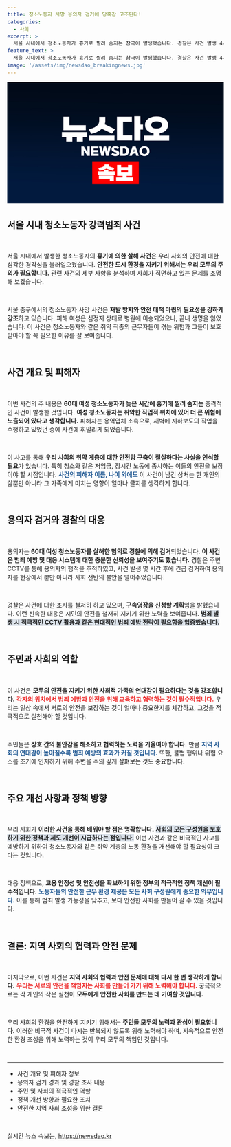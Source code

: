 ```yaml
---
title: 청소노동자 사망 용의자 검거에 당혹감 고조된다!
categories:
  - 사회
excerpt: >
  서울 시내에서 청소노동자가 흉기로 찔려 숨지는 참극이 발생했습니다. 경찰은 사건 발생 4시간 만에 용의자를 검거하고 경위를 조사 중입니다. 충격적인 사건의 전모가 밝혀질까?
feature_text: >
  서울 시내에서 청소노동자가 흉기로 찔려 숨지는 참극이 발생했습니다. 경찰은 사건 발생 4시간 만에 용의자를 검거하고 경위를 조사 중입니다. 충격적인 사건의 전모가 밝혀질까?
image: '/assets/img/newsdao_breakingnews.jpg'
---
```


<p><img src="/assets/img/newsdao_breakingnews.jpg" alt="bookingtag 속보" /></p>

<h2 data-ke-size="size26">서울 시내 청소노동자 강력범죄 사건</h2>

<p data-ke-size="size16">&nbsp;</p>

<p>서울 시내에서 발생한 청소노동자의 <strong>흉기에 의한 살해 사건</strong>은 우리 사회의 안전에 대한 심각한 경각심을 불러일으켰습니다. <strong>안전한 도시 환경을 지키기 위해서는 우리 모두의 주의가 필요합니다.</strong> 관련 사건의 세부 사항을 분석하며 사회가 직면하고 있는 문제를 조명해 보겠습니다.  </p>

<p data-ke-size="size16">&nbsp;</p>

<p>서울 중구에서의 청소노동자 사망 사건은 <strong>재발 방지와 안전 대책 마련의 필요성을 강하게 강조</strong>하고 있습니다. 피해 여성은 심정지 상태로 병원에 이송되었으나, 끝내 생명을 잃었습니다. 이 사건은 청소노동자와 같은 취약 직종의 근무자들이 겪는 위험과 그들이 보호받아야 할 꼭 필요한 이유를 잘 보여줍니다.  </p>

<p data-ke-size="size16">&nbsp;</p>

<h2 data-ke-size="size26">사건 개요 및 피해자</h2>

<p data-ke-size="size16">&nbsp;</p>

<p>이번 사건의 주 내용은 <strong>60대 여성 청소노동자가 늦은 시간에 흉기에 찔려 숨지는</strong> 충격적인 사건이 발생한 것입니다. <strong>여성 청소노동자는 취약한 직업적 위치에 있어 더 큰 위험에 노출되어 있다고 생각합니다.</strong> 피해자는 용역업체 소속으로, 새벽에 지하보도의 작업을 수행하고 있었던 중에 사건에 휘말리게 되었습니다.  </p>

<p data-ke-size="size16">&nbsp;</p>

<p>이 사고를 통해 <strong>우리 사회의 취약 계층에 대한 안전망 구축이 절실하다는 사실을 인식할 필요</strong>가 있습니다. 특히 청소와 같은 저임금, 장시간 노동에 종사하는 이들의 안전을 보장이야 할 시점입니다. <b><span style="color: #1a5490;">사건의 피해자 이름, 나이 외에도</span></b> 이 사건이 남긴 상처는 한 개인의 삶뿐만 아니라 그 가족에게 미치는 영향이 얼마나 클지를 생각하게 합니다.  </p>

<p data-ke-size="size16">&nbsp;</p>

<h2 data-ke-size="size26">용의자 검거와 경찰의 대응</h2>

<p data-ke-size="size16">&nbsp;</p>

<p>용의자는 <strong>60대 여성 청소노동자를 살해한 혐의로 경찰에 의해 검거</strong>되었습니다. <strong>이 사건은 범죄 예방 및 대응 시스템에 대한 충분한 신뢰성을 보여주기도 했습니다.</strong> 경찰은 주변 CCTV를 통해 용의자의 행적을 추적하였고, 사건 발생 몇 시간 후에 긴급 검거하여 용의자를 현장에서 뿐만 아니라 사회 전반의 불안을 덜어주었습니다.  </p>

<p data-ke-size="size16">&nbsp;</p>

<p>경찰은 사건에 대한 조사를 철저히 하고 있으며, <strong>구속영장을 신청할 계획</strong>임을 밝혔습니다. 이런 신속한 대응은 시민의 안전을 철저히 지키기 위한 노력을 보여줍니다. <b><span style="background-color: #21538527;">범죄 발생 시 적극적인 CCTV 활용과 같은 현대적인 범죄 예방 전략이 필요함을 입증했습니다.</span></b></p>

<p data-ke-size="size16">&nbsp;</p>

<h2 data-ke-size="size26">주민과 사회의 역할</h2>

<p data-ke-size="size16">&nbsp;</p>

<p>이 사건은 <strong>모두의 안전을 지키기 위한 사회적 가족의 연대감이 필요하다는 것을 강조합니다.</strong> <b><span style="color: #ee2323;">각자의 위치에서 범죄 예방과 안전을 위해 교육하고 협력하는 것이 필수적입니다.</span></b> 우리는 일상 속에서 서로의 안전을 보장하는 것이 얼마나 중요한지를 체감하고, 그것을 적극적으로 실천해야 할 것입니다.  </p>

<p data-ke-size="size16">&nbsp;</p>

<p>주민들은 <strong>상호 간의 불안감을 해소하고 협력하는 노력을 기울여야 합니다.</strong> 만큼 <b><span style="color: #1a5490;">지역 사회의 연대감이 높아질수록 범죄 예방의 효과가 커질 것입니다.</span></b> 또한, 불법 행위나 위험 요소를 조기에 인지하기 위해 주변을 주의 깊게 살펴보는 것도 중요합니다.</p>

<p data-ke-size="size16">&nbsp;</p>

<h2 data-ke-size="size26">주요 개선 사항과 정책 방향</h2>

<p data-ke-size="size16">&nbsp;</p>

<p>우리 사회가 <strong>이러한 사건을 통해 배워야 할 점은 명확합니다.</strong> <b><span style="background-color: #21538527;">사회의 모든 구성원을 보호하기 위한 정책과 제도 개선이 시급하다는 점입니다.</span></b> 이번 사건과 같은 비극적인 사고를 예방하기 위하여 청소노동자와 같은 취약 계층의 노동 환경을 개선해야 할 필요성이 크다는 것입니다.</p>

<p data-ke-size="size16">&nbsp;</p>

<p>대응 정책으로, <strong>고용 안정성 및 안전성을 확보하기 위한 정부의 적극적인 정책 개선이 필수적입니다.</strong> <b><span style="color: #1a5490;">노동자들의 안전한 근무 환경 제공은 모든 사회 구성원에게 중요한 의무입니다.</span></b> 이를 통해 범죄 발생 가능성을 낮추고, 보다 안전한 사회를 만들어 갈 수 있을 것입니다.  </p>

<p data-ke-size="size16">&nbsp;</p>

<h2 data-ke-size="size26">결론: 지역 사회의 협력과 안전 문제</h2>

<p data-ke-size="size16">&nbsp;</p>

<p>마지막으로, 이번 사건은 <strong>지역 사회의 협력과 안전 문제에 대해 다시 한 번 생각하게 합니다.</strong> <b><span style="color: #ee2323;">우리는 서로의 안전을 책임지는 사회를 만들어 가기 위해 노력해야 합니다.</span></b> 궁극적으로는 각 개인의 작은 실천이 <strong>모두에게 안전한 사회를 만드는 데 기여할 것입니다.</strong></p>

<p data-ke-size="size16">&nbsp;</p>

<p>우리 사회의 환경을 안전하게 지키기 위해서는 <strong>주민들 모두의 노력과 관심이 필요합니다.</strong> 이러한 비극적 사건이 다시는 반복되지 않도록 위해 노력해야 하며, 지속적으로 안전한 환경 조성을 위해 노력하는 것이 우리 모두의 책임인 것입니다.  </p>

<p data-ke-size="size16">&nbsp;</p>

<hr>

<ul>
  <li>사건 개요 및 피해자 정보</li>
  <li>용의자 검거 경과 및 경찰 조사 내용</li>
  <li>주민 및 사회의 적극적인 역할</li>
  <li>정책 개선 방향과 필요한 조치</li>
  <li>안전한 지역 사회 조성을 위한 결론</li>
</ul>

<p data-ke-size="size16">&nbsp;</p>
실시간 뉴스 속보는, <a href="https://newsdao.kr" rel="dofollow">https://newsdao.kr</a>


